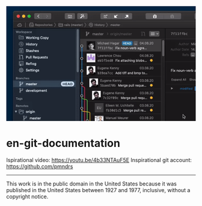 <img src="https://raw.githubusercontent.com/nazar-chepliaka/en-git-documentation/main/attachments/gif/teaser.gif">

# en-git-documentation

Ispirational video: https://youtu.be/4b33NTAuF5E
Inspirational git account: https://github.com/pmndrs

<hr></hr>

This work is in the public domain in the United States because it was published in the United States between 1927 and 1977, inclusive, without a copyright notice.
